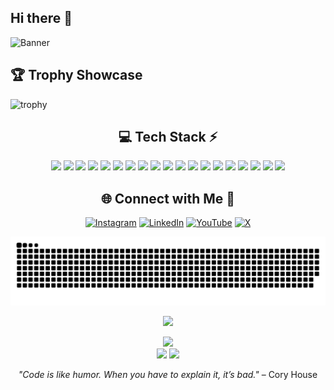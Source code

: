 ## Hi there 👋

![Banner](https://capsule-render.vercel.app/api?type=waving&color=gradient&height=180&section=header&text=Welcome%20to%20Doyotteee's%20Profile!&fontSize=32&fontAlignY=40&desc=Let's%20Code%20and%20Have%20Fun!&descAlignY=60)
## 🏆 Trophy Showcase

![trophy](https://github-profile-trophy.vercel.app/?username=doyotteee&theme=radical)

<!-- Tech Stack -->
<div align="center">

## 💻 Tech Stack ⚡

<img src="https://img.shields.io/badge/c-%2300599C.svg?style=for-the-badge&logo=c&logoColor=white"/>
<img src="https://img.shields.io/badge/c++-%2300599C.svg?style=for-the-badge&logo=c%2B%2B&logoColor=white"/>
<img src="https://img.shields.io/badge/css3-%231572B6.svg?style=for-the-badge&logo=css3&logoColor=white"/>
<img src="https://img.shields.io/badge/html5-%23E34F26.svg?style=for-the-badge&logo=html5&logoColor=white"/>
<img src="https://img.shields.io/badge/java-%23ED8B00.svg?style=for-the-badge&logo=openjdk&logoColor=white"/>
<img src="https://img.shields.io/badge/javascript-%23323330.svg?style=for-the-badge&logo=javascript&logoColor=%23F7DF1E"/>
<img src="https://img.shields.io/badge/python-3670A0?style=for-the-badge&logo=python&logoColor=ffdd54"/>
<img src="https://img.shields.io/badge/shell_script-%23121011.svg?style=for-the-badge&logo=gnu-bash&logoColor=white"/>
<img src="https://img.shields.io/badge/node.js-6DA55F?style=for-the-badge&logo=node.js&logoColor=white"/>
<img src="https://img.shields.io/badge/react-%2320232a.svg?style=for-the-badge&logo=react&logoColor=%2361DAFB"/>
<img src="https://img.shields.io/badge/github-%23121011.svg?style=for-the-badge&logo=github&logoColor=white"/>
<img src="https://img.shields.io/badge/git-%23F05033.svg?style=for-the-badge&logo=git&logoColor=white"/>
<img src="https://img.shields.io/badge/vercel-%23000000.svg?style=for-the-badge&logo=vercel&logoColor=white"/>
<img src="https://img.shields.io/badge/express.js-%23404d59.svg?style=for-the-badge&logo=express&logoColor=%2361DAFB"/>
<img src="https://img.shields.io/badge/mysql-4479A1.svg?style=for-the-badge&logo=mysql&logoColor=white"/>
<img src="https://img.shields.io/badge/mongodb-%234ea94b.svg?style=for-the-badge&logo=mongodb&logoColor=white"/>
<img src="https://img.shields.io/badge/figma-%23F24E1E.svg?style=for-the-badge&logo=figma&logoColor=white"/>
<img src="https://img.shields.io/badge/Notion-%23000000.svg?style=for-the-badge&logo=notion&logoColor=white"/>
<img src="https://img.shields.io/badge/Postman-FF6C37?style=for-the-badge&logo=postman&logoColor=white"/>
</div>

<!-- Social connections -->
<div align="center">

## 🌐 Connect with Me 🍬

[![Instagram](https://img.shields.io/badge/Instagram-%23E4405F.svg?logo=Instagram&logoColor=white)](https://instagram.com/azfarezaaa)
[![LinkedIn](https://img.shields.io/badge/LinkedIn-%230077B5.svg?logo=linkedin&logoColor=white)](www.linkedin.com/in/azfarezahidayate)
[![YouTube](https://img.shields.io/badge/YouTube-%23FF0000.svg?logo=YouTube&logoColor=white)](https://youtube.com/@doyotteee)
[![X](https://img.shields.io/badge/X-black.svg?logo=X&logoColor=white)](https://x.com/azfareza2)
</div>

<!-- Snake Animation -->
<div align="center">

![snake gif](https://github.com/doyotteee/doyotteee/blob/output/github-snake-dark.svg)

</div>

<!-- Visit Counter -->
<div align="center">

[![](https://visitcount.itsvg.in/api?id=doyotteee&icon=0&color=6)](https://visitcount.itsvg.in)

</div>

<!-- Stats -->
<div align="center">
  <img src="https://github-readme-stats.vercel.app/api?username=doyotteee&theme=aura&hide_border=true&include_all_commits=true&count_private=true" width="55%" /> </br>
  <img src="https://github-readme-streak-stats.herokuapp.com/?user=doyotteee&theme=aura&hide_border=true" width="50%" />
  <img src="https://github-readme-stats.vercel.app/api/top-langs/?username=doyotteee&theme=aura&hide_border=true&include_all_commits=true&count_private=true&layout=compact" width="36%" /> </br>
</div>

<!-- Footer -->
<div align="center">

*"Code is like humor. When you have to explain it, it’s bad."* – Cory House

</div>

